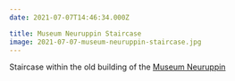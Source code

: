 ```yaml
---
date: 2021-07-07T14:46:34.000Z

title: Museum Neuruppin Staircase
image: 2021-07-07-museum-neuruppin-staircase.jpg
---
```


Staircase within the old building of the [Museum Neuruppin](https://www.museum-neuruppin.de)
